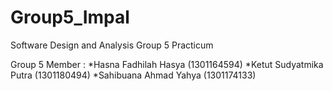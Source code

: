 # Group5_Impal
Software Design and Analysis Group 5 Practicum

Group 5 Member :
*Hasna Fadhilah Hasya    (1301164594)
*Ketut Sudyatmika Putra  (1301180494)
*Sahibuana Ahmad Yahya   (1301174133)
